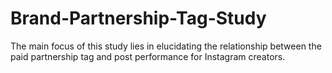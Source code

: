 # Brand-Partnership-Tag-Study
The main focus of this study lies in elucidating the relationship between the paid partnership tag and post performance for Instagram creators.
